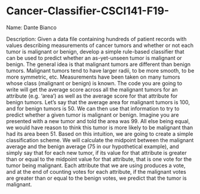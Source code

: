 # Cancer-Classifier-CSCI141-F19-

Name: Dante Bianco

Description: Given a data file containing hundreds of patient
records with values describing measurements of cancer tumors and whether or not each tumor
is malignant or benign, develop a simple rule-based classifier that can be used to predict whether
an as-yet-unseen tumor is malignant or benign.
The general idea is that malignant tumors are different than benign tumors. Malignant tumors
tend to have larger radii, to be more smooth, to be more symmetric, etc. Measurements have
been taken on many tumors whose class (malignant or benign) is known. The code you are
going to write will get the average score across all the malignant tumors for an attribute (e.g.
‘area’) as well as the average score for that attribute for benign tumors. Let’s say that the
average area for malignant tumors is 100, and for benign tumors is 50. We can then use that
information to try to predict whether a given tumor is malignant or benign.
Imagine you are presented with a new tumor and told the area was 99. All else being equal,
we would have reason to think this tumor is more likely to be malignant than had its area
been 51. Based on this intuition, we are going to create a simple classification scheme. We
will calculate the midpoint between the malignant average and the benign average (75 in our
hypothetical example), and simply say that for each new tumor, if its value for that attribute
is greater than or equal to the midpoint value for that attribute, that is one vote for the tumor
being malignant. Each attribute that we are using produces a vote, and at the end of counting
votes for each attribute, if the malignant votes are greater than or equal to the benign votes,
we predict that the tumor is malignant.
